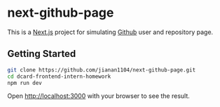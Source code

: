next-github-page
===

This is a [Next.js](https://nextjs.org/) project for simulating [Github](https://github.com/) user and repository page.

## Getting Started

```bash
git clone https://github.com/jianan1104/next-github-page.git
cd dcard-frontend-intern-homework
npm run dev
```

Open [http://localhost:3000](http://localhost:3000) with your browser to see the result.




